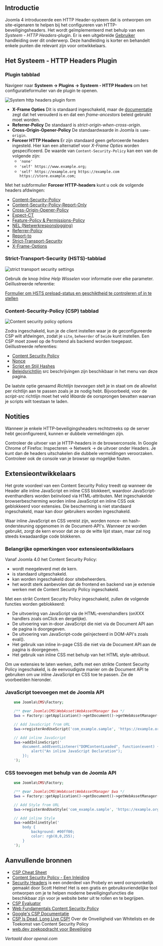 <!-- Filename: J4.x:Http_Header_Management / Display title: HTTP-headers -->

## Introductie

Joomla 4 introduceerde een HTTP Header-systeem dat is ontworpen om site-eigenaren te helpen bij het configureren van HTTP-beveiligingsheaders. Het wordt geïmplementeerd met behulp van een *Systeem - HTTP Headers*-plugin. Er is een uitgebreide [Gebruiker](jdocmanual?article=user/security/http-headers) handleiding over dit onderwerp. Deze handleiding is korter en behandelt enkele punten die relevant zijn voor ontwikkelaars.

## Het Systeem - HTTP Headers Plugin

### Plugin tabblad

Navigeer naar **Systeem → Plugins → Systeem - HTTP Headers** om het configuratieformulier van de plugin te openen.

![System http headers plugin form](../../../en/images/security/security-http-headers-plugin.png)

- **X-Frame Opties** Dit is standaard ingeschakeld, maar de [documentatie](https://developer.mozilla.org/en-US/docs/Web/HTTP/Headers/X-Frame-Options) zegt dat het verouderd is en dat een *frame-ancestors* beleid gebruikt moet worden.
- **Referrer-Policy** De standaard is *strict-origin-when-cross-origin*.
- **Cross-Origin-Opener-Policy** De standaardwaarde in Joomla is `same-origin`.
- **Forceer HTTP Headers** Er zijn standaard geen geforceerde headers ingesteld. Hier kan een alternatief voor *X-Frame Opties* worden gespecificeerd. De waarde van `Content-Security-Policy` kan een van de volgende zijn:
    - `'none'`
    - `'self' https://www.example.org;`
    - `'self' https://example.org https://example.com https://store.example.com;`

Met het subformulier **Forceer HTTP-headers** kunt u ook de volgende headers afdwingen:

- [Content-Security-Policy](https://scotthelme.co.uk/content-security-policy-an-introduction/)
- [Content-Security-Policy-Report-Only](https://scotthelme.co.uk/content-security-policy-an-introduction/#testingapolicy)
- [Cross-Origin-Opener-Policy](https://developer.mozilla.org/en-US/docs/Web/HTTP/Headers/Cross-Origin-Opener-Policy)
- [Expect-CT](https://scotthelme.co.uk/a-new-security-header-expect-ct/)
- [Feature-Policy & Permissions-Policy](https://scotthelme.co.uk/a-new-security-header-feature-policy/)
- [NEL (Netwerkresponslogging)](https://developer.mozilla.org/en-US/docs/Web/HTTP/Headers/NEL)
- [Referrer-Policy](https://scotthelme.co.uk/a-new-security-header-referrer-policy/)
- [Report-to](https://developer.mozilla.org/en-US/docs/Web/HTTP/Headers/Content-Security-Policy/report-to)
- [Strict-Transport-Security](https://scotthelme.co.uk/hsts-the-missing-link-in-tls/)
- [X-Frame-Options](https://scotthelme.co.uk/hardening-your-http-response-headers/#x-frame-options)

### Strict-Transport-Security (HSTS)-tabblad

![strict transport security settings](../../../en/images/security/security-http-headers-hsts.png)

Gebruik de knop *Inline Help Wisselen* voor informatie over elke parameter. Geïllustreerde referentie:

[Formulier om HSTS preload-status en geschiktheid te controleren of in te stellen](https://hstspreload.org/)

### Content-Security-Policy (CSP) tabblad

![Content security policy options](../../../en/images/security/security-http-headers-csp.png)

Zodra ingeschakeld, kun je de client instellen waar je de geconfigureerde CSP wilt afdwingen, zodat je `site`, `beheerder` of `beide` kunt instellen. Een CSP moet zowel op de frontend als backend worden toegepast. Geïllustreerde referenties:

- [Content Security Policy](https://developer.mozilla.org/en-US/docs/Web/HTTP/CSP)
- [Nonce](https://developer.mozilla.org/en-US/docs/Web/HTML/Global_attributes/nonce)
- [Script en Stijl Hashes](https://developer.mozilla.org/en-US/docs/Web/HTTP/Headers/Content-Security-Policy/script-src)
- [Beleidsrichtlijn](https://developer.mozilla.org/en-US/docs/Web/HTTP/Headers/Content-Security-Policy/child-src) src beschrijvingen zijn beschikbaar in het menu van deze pagina.

De laatste optie genaamd *Richtlijn toevoegen* stelt je in staat om de allowlist per richtlijn aan te passen zoals je ze nodig hebt. Bijvoorbeeld, voor de *script-src* richtlijn moet het veld *Waarde* de oorsprongen bevatten waarvan je scripts wilt toestaan te laden.

## Notities

Wanneer je enkele HTTP-beveiligingsheaders rechtstreeks op de server hebt geconfigureerd, kunnen er dubbele vermeldingen zijn.

Controleer de uitvoer van je HTTP-headers in de browserconsole. In Google Chrome of Firefox: Inspecteren → Netwerk → de uitvoer onder Headers. Je kunt dan de headers uitschakelen die dubbele vermeldingen veroorzaken. Controleer ook de console van je browser op mogelijke fouten.

## Extensieontwikkelaars

Het grote voordeel van een Content Security Policy treedt op wanneer de Header alle inline JavaScript en inline CSS blokkeert, waardoor JavaScript-eventhandlers worden beïnvloed via HTML-attributen. Met ingeschakelde browserbescherming worden inline JavaScript en inline CSS ook geblokkeerd voor extensies. Die bescherming is niet standaard ingeschakeld, maar kan door gebruikers worden ingeschakeld.

Waar inline JavaScript en CSS vereist zijn, worden nonce- en hash-ondersteuning opgenomen in de Document-API's. Wanneer ze worden gebruikt, zorgt de kern ervoor dat ze op de witte lijst staan, maar zal nog steeds kwaadaardige code blokkeren.

### Belangrijke opmerkingen voor extensieontwikkelaars

Vanaf Joomla 4.0 het Content Security Policy:

- wordt meegeleverd met de kern.
- is standaard uitgeschakeld.
- kan worden ingeschakeld door sitebeheerders.
- het wordt sterk aanbevolen dat de frontend en backend van je extensie werken met de Content Security Policy ingeschakeld.

Met een strikt Content Security Policy ingeschakeld, zullen de volgende functies worden geblokkeerd:

- De uitvoering van JavaScript via de HTML-evenshandlers (onXXX handlers zoals onClick en dergelijke).
- De uitvoering van in-door JavaScript die niet via de Document API aan de pagina is doorgegeven.
- De uitvoering van JavaScript-code geïnjecteerd in DOM-API's zoals eval().
- Het gebruik van inline in-page CSS die niet via de Document API aan de pagina is doorgegeven.
- Het gebruik van inline CSS met behulp van het HTML style-attribuut.

Om uw extensies te laten werken, zelfs met een strikte Content Security Policy ingeschakeld, is de eenvoudigste manier om de Document API te gebruiken om uw inline JavaScript en CSS toe te passen. Zie de voorbeelden hieronder.

### JavaScript toevoegen met de Joomla API

```php
    use Joomla\CMS\Factory;

    /** @var Joomla\CMS\WebAsset\WebAssetManager $wa */
    $wa = Factory::getApplication()->getDocument()->getWebAssetManager();

    // Add JavaScript from URL
    $wa->registerAndUseScript('com_example.sample', 'https://example.org/sample.js', [], ['defer' => true]);

    // Add inline JavaScript
    $wa->addInlineScript('
        document.addEventListener("DOMContentLoaded", function(event) {
            alert("An inline JavaScript Declaration");
        });
    ');
```

### CSS toevoegen met behulp van de Joomla API

```php
    use Joomla\CMS\Factory;

    /** @var Joomla\CMS\WebAsset\WebAssetManager $wa */
    $wa = Factory::getApplication()->getDocument()->getWebAssetManager();

    // Add Style from URL
    $wa->registerAndUseStyle('com_example.sample', 'https://example.org/sample.css');

    // Add inline Style
    $wa->addInlineStyle('
        body {
            background: #00ff00;
            color: rgb(0,0,255);
        }
    ');
```

## Aanvullende bronnen

- [CSP Cheat Sheet](https://scotthelme.co.uk/csp-cheat-sheet/)
- [Content Security Policy - Een Inleiding](https://scotthelme.co.uk/content-security-policy-an-introduction/)
- [Security Headers](https://securityheaders.com/) is een onderdeel van Probely en werd oorspronkelijk gemaakt door Scott Helme! Het is een gratis en gebruiksvriendelijke tool ontworpen om je te helpen moderne beveiligingsfuncties die beschikbaar zijn voor je website beter uit te rollen en te begrijpen.
- [CSP Evaluator](https://csp-evaluator.withgoogle.com/)
- [Web Fundamentals Content Security Policy](https://developers.google.com/web/fundamentals/security/csp)
- [Google's CSP Documentatie](https://csp.withgoogle.com/docs/index.html)
- [CSP Is Dead, Long Live CSP!](https://research.google/pubs/pub45542/) Over de Onveiligheid van Whitelists en de Toekomst van Content Security Policy
- [web.dev zoekopdracht voor Beveiliging](https://web.dev/s/results?q=security#gsc.tab=0&gsc.q=security&gsc.sort=)

*Vertaald door openai.com*

